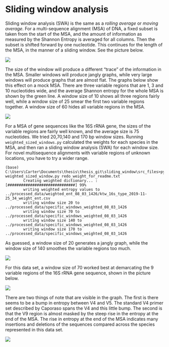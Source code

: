 





# Sliding window analysis

Sliding window analysis (SWA) is the same as a *rolling average* or
*moving average*. For a multi-sequence alignment (MSA) of DNA, a fixed
subset is taken from the start of the MSA, and the amount of information
as measured by the Shannon Entropy is averaged for all columns. Then the
subset is shifted forward by one nucleotide. This continues for the
length of the MSA, in the manner of a sliding window. See the picture
below.

![](../../resources/md_files/sm_sliding_window_entropy.png)

The size of the window will produce a different “trace” of the
information in the MSA. Smaller windows will produce jangly graphs,
while very large windows will produce graphs that are almost flat. The
graphs below show this effect on a mock MSA. There are three variable
regions that are 1, 3 and 10 nucleotides wide, and the average Shannon
entropy for the whole MSA is shown by the green line. A window size of
10 shows all three regions fairly well, while a window size of 25 smear
the first two variable regions together. A window size of 60 hides all
variable regions in the MSA.

![](../../resources/md_files/window_sizes.png)

For a MSA of gene sequences like the 16S rRNA gene, the sizes of the
variable regions are fairly well known, and the average size is 75
nucleotides. We tried 20,70,140 and 170 bp window sizes. Running
`weighted_sized_windows.py` calculated the weights for each species in
the MSA, and then ran a sliding window analysis (SWA) for each window
size. For novel multisequence alignments with variable regions of
unknown locations, you have to try a wider
range.

``` shellsession
(base) C:\Users\Carter\Documents\thesis\thesis_git\sliding_window\src_files>python weighted_sized_window.py redo_weight_for_readme.txt
        Creating weighted dictionary... : [##############################] 99%
        writing weighted entropy values to ../processed_data/weighted_ent_08_03_1426/ktw_16s_type_2019-11-25_34_weight_ent.csv
        writing window size 20 to ../processed_data/specific_windows_weighted_08_03_1426
        writing window size 70 to ../processed_data/specific_windows_weighted_08_03_1426
        writing window size 140 to ../processed_data/specific_windows_weighted_08_03_1426
        writing window size 170 to ../processed_data/specific_windows_weighted_08_03_1426
```

As guessed, a window size of 20 generates a jangly graph, while the
window size of 140 smoothes the variable regions too much.

![](readme_files/figure-gfm/unnamed-chunk-5-1.png)<!-- -->

For this data set, a window size of 70 worked best at demarcating the 9
variable regions of the 16S rRNA gene sequence, shown in the picture
below.

![](readme_files/figure-gfm/unnamed-chunk-6-1.png)<!-- -->

There are two things of note that are visible in the graph. The first is
there seems to be a bump in entropy between V4 and V5. The standard V4
primer set described by Caporaso spans the V4 and this little bump. The
second is that the V9 region is almost masked by the steep rise in the
entropy at the end of the MSA. The rise in entropy at the end of the MSA
indicates many insertions and deletions of the sequences compared across
the species represented in this data set.

![](readme_files/figure-gfm/unnamed-chunk-7-1.png)<!-- -->
